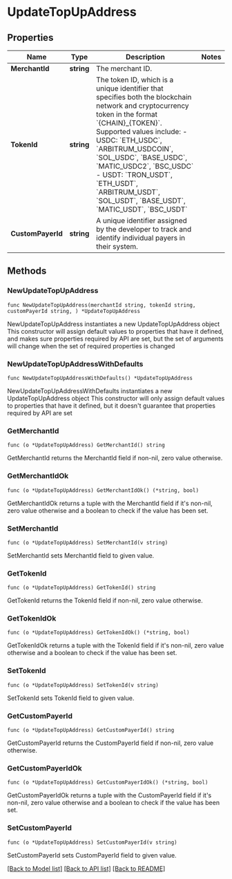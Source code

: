 # UpdateTopUpAddress

## Properties

Name | Type | Description | Notes
------------ | ------------- | ------------- | -------------
**MerchantId** | **string** | The merchant ID. | 
**TokenId** | **string** | The token ID, which is a unique identifier that specifies both the blockchain network and cryptocurrency token in the format &#x60;{CHAIN}_{TOKEN}&#x60;. Supported values include:   - USDC: &#x60;ETH_USDC&#x60;, &#x60;ARBITRUM_USDCOIN&#x60;, &#x60;SOL_USDC&#x60;, &#x60;BASE_USDC&#x60;, &#x60;MATIC_USDC2&#x60;, &#x60;BSC_USDC&#x60;   - USDT: &#x60;TRON_USDT&#x60;, &#x60;ETH_USDT&#x60;, &#x60;ARBITRUM_USDT&#x60;, &#x60;SOL_USDT&#x60;, &#x60;BASE_USDT&#x60;, &#x60;MATIC_USDT&#x60;, &#x60;BSC_USDT&#x60;  | 
**CustomPayerId** | **string** | A unique identifier assigned by the developer to track and identify individual payers in their system. | 

## Methods

### NewUpdateTopUpAddress

`func NewUpdateTopUpAddress(merchantId string, tokenId string, customPayerId string, ) *UpdateTopUpAddress`

NewUpdateTopUpAddress instantiates a new UpdateTopUpAddress object
This constructor will assign default values to properties that have it defined,
and makes sure properties required by API are set, but the set of arguments
will change when the set of required properties is changed

### NewUpdateTopUpAddressWithDefaults

`func NewUpdateTopUpAddressWithDefaults() *UpdateTopUpAddress`

NewUpdateTopUpAddressWithDefaults instantiates a new UpdateTopUpAddress object
This constructor will only assign default values to properties that have it defined,
but it doesn't guarantee that properties required by API are set

### GetMerchantId

`func (o *UpdateTopUpAddress) GetMerchantId() string`

GetMerchantId returns the MerchantId field if non-nil, zero value otherwise.

### GetMerchantIdOk

`func (o *UpdateTopUpAddress) GetMerchantIdOk() (*string, bool)`

GetMerchantIdOk returns a tuple with the MerchantId field if it's non-nil, zero value otherwise
and a boolean to check if the value has been set.

### SetMerchantId

`func (o *UpdateTopUpAddress) SetMerchantId(v string)`

SetMerchantId sets MerchantId field to given value.


### GetTokenId

`func (o *UpdateTopUpAddress) GetTokenId() string`

GetTokenId returns the TokenId field if non-nil, zero value otherwise.

### GetTokenIdOk

`func (o *UpdateTopUpAddress) GetTokenIdOk() (*string, bool)`

GetTokenIdOk returns a tuple with the TokenId field if it's non-nil, zero value otherwise
and a boolean to check if the value has been set.

### SetTokenId

`func (o *UpdateTopUpAddress) SetTokenId(v string)`

SetTokenId sets TokenId field to given value.


### GetCustomPayerId

`func (o *UpdateTopUpAddress) GetCustomPayerId() string`

GetCustomPayerId returns the CustomPayerId field if non-nil, zero value otherwise.

### GetCustomPayerIdOk

`func (o *UpdateTopUpAddress) GetCustomPayerIdOk() (*string, bool)`

GetCustomPayerIdOk returns a tuple with the CustomPayerId field if it's non-nil, zero value otherwise
and a boolean to check if the value has been set.

### SetCustomPayerId

`func (o *UpdateTopUpAddress) SetCustomPayerId(v string)`

SetCustomPayerId sets CustomPayerId field to given value.



[[Back to Model list]](../README.md#documentation-for-models) [[Back to API list]](../README.md#documentation-for-api-endpoints) [[Back to README]](../README.md)


